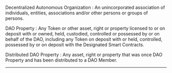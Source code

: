Decentralized Autonomous Organization
 : An unincorporated association of individuals, entities, associations and/or other persons or groups of persons.

 DAO Property
 : Any Token or other asset, right or property licensed to or on deposit with or owned, held, custodied, controlled or possessed by or on behalf of the DAO, including any Token on deposit with or held, controlled, possessed by or on deposit with the Designated Smart Contracts.

 Distributed DAO Property
 : Any asset, right or property that was once DAO Property and has been distributed to a DAO Member.

 ---